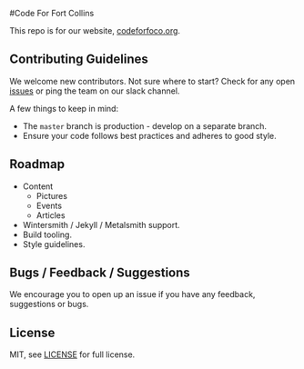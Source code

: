 #Code For Fort Collins

This repo is for our website, [codeforfoco.org](codeforfoco.org).

## Contributing Guidelines

We welcome new contributors. Not sure where to start? Check for any open [issues](https://github.com/CodeForFoco/codeforfoco.github.io/issues) or ping the team on our slack channel.

A few things to keep in mind:

- The `master` branch is production - develop on a separate branch.
- Ensure your code follows best practices and adheres to good style.

## Roadmap

- Content
  - Pictures
  - Events
  - Articles
- Wintersmith / Jekyll / Metalsmith support.
- Build tooling.
- Style guidelines.

## Bugs / Feedback / Suggestions

We encourage you to open up an issue if you have any feedback, suggestions or bugs.

## License

MIT, see [LICENSE](/LICENSE) for full license.
